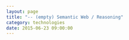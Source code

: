 ```yaml
---
layout: page
title: "-- (empty) Semantic Web / Reasoning"
category: technologies
date: 2015-06-23 09:00:00
---
```



